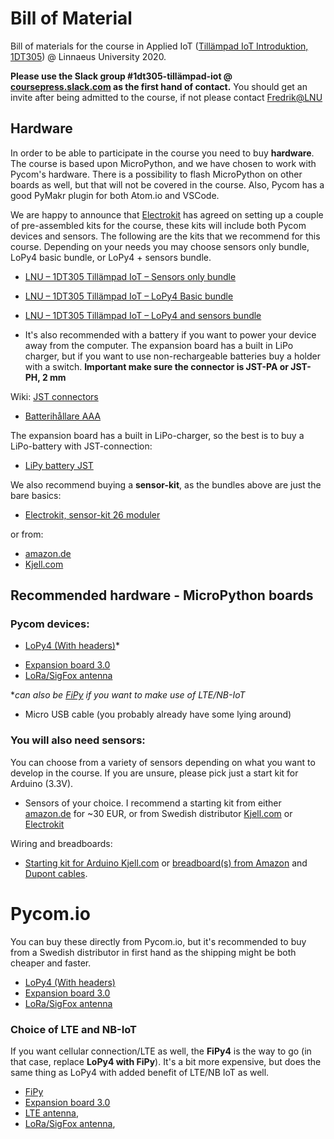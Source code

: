 
# Bill of Material

Bill of materials for the course in Applied IoT ([Tillämpad IoT Introduktion, 1DT305](https://lnu.se/kurs/tillampad-internet-of-things-introduktion/distans-sommar/)) @ Linnaeus University 2020.

**Please use the Slack group #1dt305-tillämpad-iot @ [coursepress.slack.com](https://coursepress.slack.com) as the first hand of contact.**  You should get an invite after being admitted to the course, if not please contact [Fredrik@LNU](https://lnu.se/en/staff/fredrik.ahlgren/)


## Hardware

In order to be able to participate in the course you need to buy **hardware**. The course is based upon MicroPython, and we have chosen to work with Pycom's hardware. There is a possibility to flash MicroPython on other boards as well, but that will not be covered in the course. Also, Pycom has a good PyMakr plugin for both Atom.io and VSCode.

We are happy to announce that [Electrokit](https://www.electrokit.com/) has agreed on setting up a couple of pre-assembled kits for the course, these kits will include both Pycom devices and sensors. The following are the kits that we recommend for this course. Depending on your needs you may choose sensors only bundle, LoPy4 basic bundle, or LoPy4 + sensors bundle.

* [LNU – 1DT305 Tillämpad IoT – Sensors only bundle](https://www.electrokit.com/produkt/lnu-1dt305-tillampad-iot-sensors-only-bundle/)
* [LNU – 1DT305 Tillämpad IoT – LoPy4 Basic bundle](https://www.electrokit.com/produkt/lnu-1dt305-tillampad-iot-lopy4-basic-bundle/)
* [LNU – 1DT305 Tillämpad IoT – LoPy4 and sensors bundle](https://www.electrokit.com/produkt/lnu-1dt305-tillampad-iot-lopy4-and-sensors-bundle/)

* It's also recommended with a battery if you want to power your device away from the computer. The expansion board has a built in LiPo charger, but if you want to use non-rechargeable batteries buy a holder with a switch. **Important make sure the connector is JST-PA or JST-PH, 2 mm**

Wiki: [JST connectors](https://en.wikipedia.org/wiki/JST_connector)

  * [Batterihållare AAA](https://www.electrokit.com/produkt/batterihallare-3xaaa-med-strombrytare-och-jst-kontakt/)
  
  The expansion board has a built in LiPo-charger, so the best is to buy a LiPo-battery with JST-connection:
  * [LiPy battery JST](https://www.electrokit.com/produkt/batteri-lipo-3-7v-4400mah/)


We also recommend buying a **sensor-kit**, as the bundles above are just the bare basics:

* [Electrokit, sensor-kit 26 moduler](https://www.electrokit.com/produkt/sensor-kit-26-moduler/)

or from:

* [amazon.de](https://www.amazon.de/Elegoo-aufger%C3%BCsteter-Sensormodul-Bausatz-Anleitung/dp/B01M30ZWQR/ref=sr_1_5?__mk_de_DE=%C3%85M%C3%85%C5%BD%C3%95%C3%91&keywords=sensor+kit+arduino&qid=1583957059&sr=8-5)
* [Kjell.com](https://www.kjell.com/se/produkter/el-verktyg/arduino/moduler/playknowlogy-stora-modul-paketet-for-arduino-p87291)


## Recommended hardware - MicroPython boards


### Pycom devices:

- [LoPy4 (With headers)](https://pycom.io/product/lopy4/)*
* [Expansion board 3.0](https://pycom.io/product/expansion-board-3-0/)
* [LoRa/SigFox antenna](https://pycom.io/product/lora-868mhz-915mhz-sigfox-antenna-kit/)

**can also be [FiPy](https://pycom.io/product/fipy/) if you want to make use of LTE/NB-IoT*

* Micro USB cable (you probably already have some lying around)

### You will also need sensors:

You can choose from a variety of sensors depending on what you want to develop in the course. If you are unsure, please pick just a start kit for Arduino (3.3V).

- Sensors of your choice. I recommend a starting kit from either [amazon.de](https://www.amazon.de/Elegoo-aufger%C3%BCsteter-Sensormodul-Bausatz-Anleitung/dp/B01M30ZWQR/ref=sr_1_5?__mk_de_DE=%C3%85M%C3%85%C5%BD%C3%95%C3%91&keywords=sensor+kit+arduino&qid=1583957059&sr=8-5) for ~30 EUR, or from Swedish distributor [Kjell.com](https://www.kjell.com/se/produkter/el-verktyg/arduino/moduler/playknowlogy-stora-modul-paketet-for-arduino-p87291) or 
[Electrokit](https://www.electrokit.com/produkt/sensor-kit-26-moduler/)


Wiring and breadboards:

- [Starting kit for Arduino Kjell.com](https://www.kjell.com/se/produkter/el-verktyg/arduino/arduino-kit/luxorparts-basic-start-kit-for-arduino-p90632) or [breadboard(s) from Amazon](https://www.amazon.de/Elegoo-Breadboard-Solderless-Distribution-Verbindungsbl%C3%B6cke/dp/B01MCRZFE5/ref=sr_1_3?__mk_de_DE=%C3%85M%C3%85%C5%BD%C3%95%C3%91&crid=3L86WOJGVV8CB&keywords=breadboard&qid=1583957299&sprefix=breadboard%2Caps%2C282&sr=8-3) and [Dupont cables](https://www.amazon.de/Female-Female-Male-Female-Male-Male-Steckbr%C3%BCcken-Drahtbr%C3%BCcken-bunt/dp/B01EV70C78/ref=sr_1_3?__mk_de_DE=%C3%85M%C3%85%C5%BD%C3%95%C3%91&keywords=dupont+cable&qid=1584042669&sr=8-3).


# Pycom.io

You can buy these directly from Pycom.io, but it's recommended to buy from a Swedish distributor in first hand as the shipping might be both cheaper and faster.

* [LoPy4 (With headers)](https://pycom.io/product/lopy4/)
* [Expansion board 3.0](https://pycom.io/product/expansion-board-3-0/)
* [LoRa/SigFox antenna](https://pycom.io/product/lora-868mhz-915mhz-sigfox-antenna-kit/)


### Choice of LTE and NB-IoT

If you want cellular connection/LTE as well, the **FiPy4** is the way to go (in that case, replace **LoPy4 with FiPy**). It's a bit more expensive, but does the same thing as LoPy4 with added benefit of LTE/NB IoT as well.

- [FiPy](https://pycom.io/product/fipy/) 
- [Expansion board 3.0](https://pycom.io/product/expansion-board-3-0/)
- [LTE antenna](https://pycom.io/product/lte-m-antenna-kit/), 
- [LoRa/SigFox antenna](https://pycom.io/product/lora-868mhz-915mhz-sigfox-antenna-kit/), 

